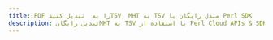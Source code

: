 ---title: PDF را به  تبدیل کنیدTSV، MHT به TSV مبدل رایگان یا Perl SDKdescription: تبدیل رایگانMHT به TSV با استفاده از Perl Cloud APIs & SDK همچنین اسناد PDF را در Cloud ایجاد، ویرایش و رندر کنید.---